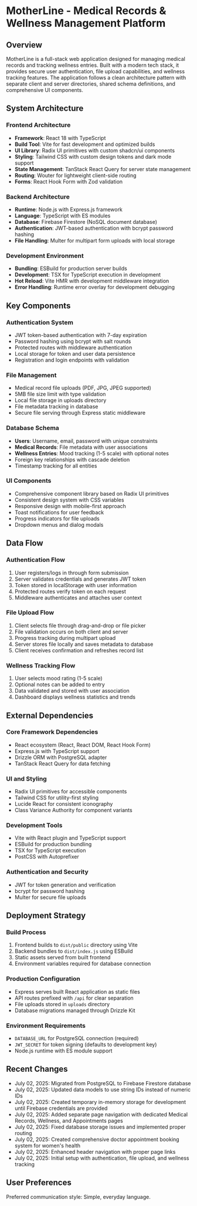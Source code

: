 # MotherLine - Medical Records & Wellness Management Platform

## Overview

MotherLine is a full-stack web application designed for managing medical records and tracking wellness entries. Built with a modern tech stack, it provides secure user authentication, file upload capabilities, and wellness tracking features. The application follows a clean architecture pattern with separate client and server directories, shared schema definitions, and comprehensive UI components.

## System Architecture

### Frontend Architecture
- **Framework**: React 18 with TypeScript
- **Build Tool**: Vite for fast development and optimized builds
- **UI Library**: Radix UI primitives with custom shadcn/ui components
- **Styling**: Tailwind CSS with custom design tokens and dark mode support
- **State Management**: TanStack React Query for server state management
- **Routing**: Wouter for lightweight client-side routing
- **Forms**: React Hook Form with Zod validation

### Backend Architecture
- **Runtime**: Node.js with Express.js framework
- **Language**: TypeScript with ES modules
- **Database**: Firebase Firestore (NoSQL document database)
- **Authentication**: JWT-based authentication with bcrypt password hashing
- **File Handling**: Multer for multipart form uploads with local storage

### Development Environment
- **Bundling**: ESBuild for production server builds
- **Development**: TSX for TypeScript execution in development
- **Hot Reload**: Vite HMR with development middleware integration
- **Error Handling**: Runtime error overlay for development debugging

## Key Components

### Authentication System
- JWT token-based authentication with 7-day expiration
- Password hashing using bcrypt with salt rounds
- Protected routes with middleware authentication
- Local storage for token and user data persistence
- Registration and login endpoints with validation

### File Management
- Medical record file uploads (PDF, JPG, JPEG supported)
- 5MB file size limit with type validation
- Local file storage in uploads directory
- File metadata tracking in database
- Secure file serving through Express static middleware

### Database Schema
- **Users**: Username, email, password with unique constraints
- **Medical Records**: File metadata with user associations
- **Wellness Entries**: Mood tracking (1-5 scale) with optional notes
- Foreign key relationships with cascade deletion
- Timestamp tracking for all entities

### UI Components
- Comprehensive component library based on Radix UI primitives
- Consistent design system with CSS variables
- Responsive design with mobile-first approach
- Toast notifications for user feedback
- Progress indicators for file uploads
- Dropdown menus and dialog modals

## Data Flow

### Authentication Flow
1. User registers/logs in through form submission
2. Server validates credentials and generates JWT token
3. Token stored in localStorage with user information
4. Protected routes verify token on each request
5. Middleware authenticates and attaches user context

### File Upload Flow
1. Client selects file through drag-and-drop or file picker
2. File validation occurs on both client and server
3. Progress tracking during multipart upload
4. Server stores file locally and saves metadata to database
5. Client receives confirmation and refreshes record list

### Wellness Tracking Flow
1. User selects mood rating (1-5 scale)
2. Optional notes can be added to entry
3. Data validated and stored with user association
4. Dashboard displays wellness statistics and trends

## External Dependencies

### Core Framework Dependencies
- React ecosystem (React, React DOM, React Hook Form)
- Express.js with TypeScript support
- Drizzle ORM with PostgreSQL adapter
- TanStack React Query for data fetching

### UI and Styling
- Radix UI primitives for accessible components
- Tailwind CSS for utility-first styling
- Lucide React for consistent iconography
- Class Variance Authority for component variants

### Development Tools
- Vite with React plugin and TypeScript support
- ESBuild for production bundling
- TSX for TypeScript execution
- PostCSS with Autoprefixer

### Authentication and Security
- JWT for token generation and verification
- bcrypt for password hashing
- Multer for secure file uploads

## Deployment Strategy

### Build Process
1. Frontend builds to `dist/public` directory using Vite
2. Backend bundles to `dist/index.js` using ESBuild
3. Static assets served from built frontend
4. Environment variables required for database connection

### Production Configuration
- Express serves built React application as static files
- API routes prefixed with `/api` for clear separation
- File uploads stored in `uploads` directory
- Database migrations managed through Drizzle Kit

### Environment Requirements
- `DATABASE_URL` for PostgreSQL connection (required)
- `JWT_SECRET` for token signing (defaults to development key)
- Node.js runtime with ES module support

## Recent Changes
- July 02, 2025: Migrated from PostgreSQL to Firebase Firestore database
- July 02, 2025: Updated data models to use string IDs instead of numeric IDs
- July 02, 2025: Created temporary in-memory storage for development until Firebase credentials are provided
- July 02, 2025: Added separate page navigation with dedicated Medical Records, Wellness, and Appointments pages
- July 02, 2025: Fixed database storage issues and implemented proper routing
- July 02, 2025: Created comprehensive doctor appointment booking system for women's health
- July 02, 2025: Enhanced header navigation with proper page links
- July 02, 2025: Initial setup with authentication, file upload, and wellness tracking

## User Preferences

Preferred communication style: Simple, everyday language.